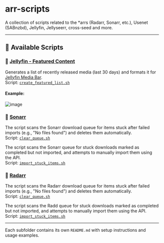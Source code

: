 # arr-scripts

A collection of scripts related to the *arrs (Radarr, Sonarr, etc.), Usenet (SABnzbd), Jellyfin, Jellyseerr, cross-seed and more.

---

## 📂 Available Scripts

### 🔹 [Jellyfin - Featured Content](./jellyfin/Featured%20Content/README.md)

Generates a list of recently released media (last 30 days) and formats it for [Jellyfin Media Bar](https://github.com/MakD/Jellyfin-Media-Bar).  
Script: [`create_featured_list.sh`](./jellyfin/Featured%20Content/create_featured_list.sh)

#### Example:
![image](https://github.com/user-attachments/assets/141f6da5-b238-4721-b7b8-e395d2fbbaae)


### 🔹 [Sonarr](./sonarr/)

The script scans the Sonarr download queue for items stuck after failed imports (e.g., "No files found") and deletes them automatically.  
Script: [`clear_queue.sh`](./sonarr/clear_queue/)

The script scans the Sonarr queue for stuck downloads marked as completed but not imported, and attempts to manually import them using the API.  
Script: [`import_stuck_items.sh`](./sonarr/import_stuck_items/)


### 🔹 [Radarr](./radarr/)

The script scans the Radarr download queue for items stuck after failed imports (e.g., "No files found") and deletes them automatically.  
Script: [`clear_queue.sh`](./radarr/clear_queue/)  

The script scans the Radd queue for stuck downloads marked as completed but not imported, and attempts to manually import them using the API.  
Script: [`import_stuck_items.sh`](./radarr/import_stuck_items/)

---

Each subfolder contains its own `README.md` with setup instructions and usage examples.
